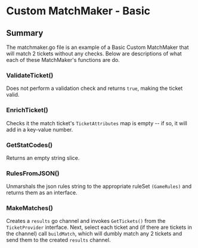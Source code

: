 # Custom MatchMaker - Basic

## Summary
The matchmaker.go file is an example of a Basic Custom MatchMaker that will match 2 tickets
without any checks. Below are descriptions of what each of these MatchMaker's functions are do.

### ValidateTicket()
Does not perform a validation check and returns `true`, making the ticket valid.

### EnrichTicket()
Checks it the match ticket's `TicketAttributes` map is empty -- if so, it will add in a
key-value number.

### GetStatCodes()
Returns an empty string slice.

### RulesFromJSON()
Unmarshals the json rules string to the appropriate ruleSet `(GameRules)` and returns them
as an interface.

### MakeMatches()
Creates a `results` go channel and invokes `GetTickets()` from the `TicketProvider` interface. Next,
select each ticket and (if there are tickets in the channel) call `buildMatch`, which will dumbly
match any 2 tickets and send them to the created `results` channel.